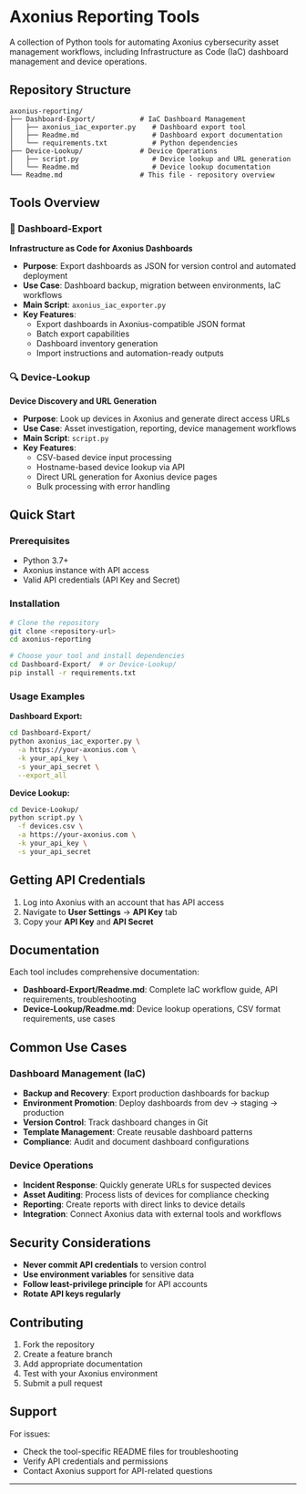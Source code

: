 # Axonius Reporting Tools

A collection of Python tools for automating Axonius cybersecurity asset management workflows, including Infrastructure as Code (IaC) dashboard management and device operations.

## Repository Structure

```
axonius-reporting/
├── Dashboard-Export/           # IaC Dashboard Management
│   ├── axonius_iac_exporter.py    # Dashboard export tool
│   ├── Readme.md                  # Dashboard export documentation
│   └── requirements.txt           # Python dependencies
├── Device-Lookup/              # Device Operations
│   ├── script.py                  # Device lookup and URL generation
│   └── Readme.md                  # Device lookup documentation
└── Readme.md                   # This file - repository overview
```

## Tools Overview

### 🔧 Dashboard-Export
**Infrastructure as Code for Axonius Dashboards**

- **Purpose**: Export dashboards as JSON for version control and automated deployment
- **Use Case**: Dashboard backup, migration between environments, IaC workflows
- **Main Script**: `axonius_iac_exporter.py`
- **Key Features**:
  - Export dashboards in Axonius-compatible JSON format
  - Batch export capabilities
  - Dashboard inventory generation
  - Import instructions and automation-ready outputs

### 🔍 Device-Lookup
**Device Discovery and URL Generation**

- **Purpose**: Look up devices in Axonius and generate direct access URLs
- **Use Case**: Asset investigation, reporting, device management workflows
- **Main Script**: `script.py`
- **Key Features**:
  - CSV-based device input processing
  - Hostname-based device lookup via API
  - Direct URL generation for Axonius device pages
  - Bulk processing with error handling

## Quick Start

### Prerequisites
- Python 3.7+
- Axonius instance with API access
- Valid API credentials (API Key and Secret)

### Installation
```bash
# Clone the repository
git clone <repository-url>
cd axonius-reporting

# Choose your tool and install dependencies
cd Dashboard-Export/  # or Device-Lookup/
pip install -r requirements.txt
```

### Usage Examples

**Dashboard Export:**
```bash
cd Dashboard-Export/
python axonius_iac_exporter.py \
  -a https://your-axonius.com \
  -k your_api_key \
  -s your_api_secret \
  --export_all
```

**Device Lookup:**
```bash
cd Device-Lookup/
python script.py \
  -f devices.csv \
  -a https://your-axonius.com \
  -k your_api_key \
  -s your_api_secret
```

## Getting API Credentials

1. Log into Axonius with an account that has API access
2. Navigate to **User Settings** → **API Key** tab
3. Copy your **API Key** and **API Secret**

## Documentation

Each tool includes comprehensive documentation:

- **Dashboard-Export/Readme.md**: Complete IaC workflow guide, API requirements, troubleshooting
- **Device-Lookup/Readme.md**: Device lookup operations, CSV format requirements, use cases

## Common Use Cases

### Dashboard Management (IaC)
- **Backup and Recovery**: Export production dashboards for backup
- **Environment Promotion**: Deploy dashboards from dev → staging → production
- **Version Control**: Track dashboard changes in Git
- **Template Management**: Create reusable dashboard patterns
- **Compliance**: Audit and document dashboard configurations

### Device Operations
- **Incident Response**: Quickly generate URLs for suspected devices
- **Asset Auditing**: Process lists of devices for compliance checking
- **Reporting**: Create reports with direct links to device details
- **Integration**: Connect Axonius data with external tools and workflows

## Security Considerations

- **Never commit API credentials** to version control
- **Use environment variables** for sensitive data
- **Follow least-privilege principle** for API accounts
- **Rotate API keys regularly**

## Contributing

1. Fork the repository
2. Create a feature branch
3. Add appropriate documentation
4. Test with your Axonius environment
5. Submit a pull request

## Support

For issues:
- Check the tool-specific README files for troubleshooting
- Verify API credentials and permissions
- Contact Axonius support for API-related questions

---

